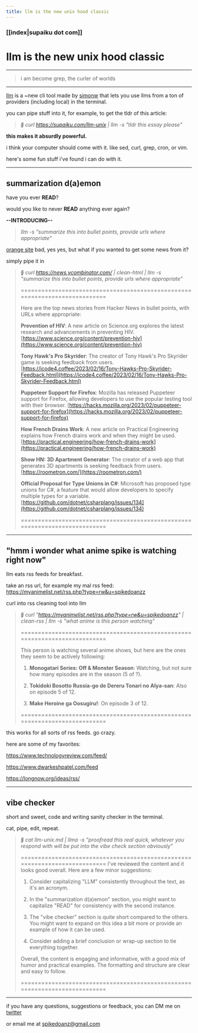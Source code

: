 ```yaml
---
title: llm is the new unix hood classic
---
```


### [[index|supaiku dot com]]

<h1 onclick="document.getElementById('darkmode-toggle').click(); return false;">
llm is the new unix hood classic
</h1>

---
> i am become grep, the curler of worlds
---

[llm](https://pypi.org/project/llm/) is a ~new cli tool made by [simonw](https://en.wikipedia.org/wiki/Simon_Willison) that lets you use llms from a ton of providers (including local) in the terminal. 

you can pipe stuff into it, for example, to get the tldr of this article:

> _**§** curl https://supaiku.com/llm-unix | llm -s "tldr this essay please"_

**this makes it absurdly powerful.**

i think your computer should come with it. like sed, curl, grep, cron, or vim.

here's some fun stuff i've found i can do with it.

---

## summarization d(a)emon

have you ever **READ**?

would you like to never **READ** anything ever again?

**--INTRODUCING--**

> _llm -s "summarize this into bullet points, provide urls where appropriate"_

[orange site](https://news.ycombinator.com/) bad, yes yes, but what if you wanted to get some news from it?

simply pipe it in

> _**§** curl https://news.ycombinator.com/ | clean-html | llm -s "summarize this into bullet points, provide urls where appropriate"_
>
>===========================================================================
>
> Here are the top news stories from Hacker News in bullet points, with URLs where appropriate:
>
> **Prevention of HIV**: A new article on Science.org explores the latest research and advancements in preventing HIV. [https://www.science.org/content/prevention-hiv](https://www.science.org/content/prevention-hiv)
>
> **Tony Hawk's Pro Skyrider**: The creator of Tony Hawk's Pro Skyrider game is seeking feedback from users. [https://icode4.coffee/2023/02/16/Tony-Hawks-Pro-Skyrider-Feedback.html](https://icode4.coffee/2023/02/16/Tony-Hawks-Pro-Skyrider-Feedback.html)
>
> **Puppeteer Support for Firefox**: Mozilla has released Puppeteer support for Firefox, allowing developers to use the popular testing tool with their browser. [https://hacks.mozilla.org/2023/02/puppeteer-support-for-firefox](https://hacks.mozilla.org/2023/02/puppeteer-support-for-firefox)
>
> **How French Drains Work**: A new article on Practical Engineering explains how French drains work and when they might be used. [https://practical.engineering/how-french-drains-work](https://practical.engineering/how-french-drains-work)
>
> **Show HN: 3D Apartment Generator**: The creator of a web app that generates 3D apartments is seeking feedback from users. [https://roometron.com/](https://roometron.com/)
>
> **Official Proposal for Type Unions in C#**: Microsoft has proposed type unions for C#, a feature that would allow developers to specify multiple types for a variable. [https://github.com/dotnet/csharplang/issues/134](https://github.com/dotnet/csharplang/issues/134)
>
> ===========================================================================

---

## "hmm i wonder what anime spike is watching right now" 

llm eats rss feeds for breakfast.

take an rss url, for example my mal rss feed: https://myanimelist.net/rss.php?type=rw&u=spikedoanzz

curl into rss cleaning tool into llm

> _**§** curl "https://myanimelist.net/rss.php?type=rw&u=spikedoanzz" | clean-rss | llm -s "what anime is this person watching"_
>
> ===========================================================================
>
>This person is watching several anime shows, but here are the ones they seem to be actively following:
>
>1. **Monogatari Series: Off & Monster Season**: Watching, but not sure how many episodes are in the season (5 of ?).
>
>2. **Tokidoki Bosotto Russia-go de Dereru Tonari no Alya-san**: Also on episode 5 of 12.
>
>3. **Make Heroine ga Oosugiru!**: On episode 3 of 12.
>
> ===========================================================================

this works for all sorts of rss feeds. go crazy.

here are some of my favorites:

https://www.technologyreview.com/feed/ 

https://www.dwarkeshpatel.com/feed     

https://longnow.org/ideas/rss/

---

## vibe checker

short and sweet, code and writing sanity checker in the terminal.

cat, pipe, edit, repeat.

> _**§** cat llm-unix.md | llma -s "proofread this real quick, whatever you respond with will be put into the vibe check section obviously"_
>
>
> ===========================================================================
>I've reviewed the content and it looks good overall. Here are a few minor suggestions:
>
>1. Consider capitalizing "LLM" consistently throughout the text, as it's an acronym.
>
>2. In the "summarization d(a)emon" section, you might want to capitalize "READ" for consistency with the second instance.
>
>3. The "vibe checker" section is quite short compared to the others. You might want to expand on this idea a bit more or provide an example of how it can be used.
>
>4. Consider adding a brief conclusion or wrap-up section to tie everything together.
>
>Overall, the content is engaging and informative, with a good mix of humor and practical examples. The formatting and structure are clear and easy to follow.
>
> ===========================================================================

---

if you have any questions, suggestions or feedback, you can DM me on [twitter](https://x.com/spikedoanz)

or email me at spikedoanz@gmail.com
